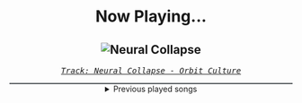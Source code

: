 <div align="center"> 
<h1>Now Playing...</h1>

![Neural Collapse](https://i.scdn.co/image/ab67616d00001e02b787d1ef44a0420887c58e92)
--
_<samp><a href="https://open.spotify.com/track/3aBfKpL5m8ONPr1QyVHnZD">Track: Neural Collapse - Orbit Culture</a></samp>_

<div style="border: 1px #4B5054 solid"></div>
<details>
  <summary>
    Previous played songs
  </summary>
  <table>
    <thead>
      <tr>
        <th>
          Artist
        </th>
        <th>
          Song
        </th>
        <th>
          Link
        </th>
      </tr>
    </thead>
    <tbody>
      <tr><td>Orbit Culture</td><td>Neural Collapse</td><td><a href="https://open.spotify.com/track/3aBfKpL5m8ONPr1QyVHnZD">https://open.spotify.com/track/3aBfKpL5m8ONPr1QyVHnZD</a></td></tr><tr><td>Orbit Culture</td><td>The Storm</td><td><a href="https://open.spotify.com/track/2JfTQ0BylVCf0fDm2NjVxA">https://open.spotify.com/track/2JfTQ0BylVCf0fDm2NjVxA</a></td></tr><tr><td>Orbit Culture</td><td>Death Above Life</td><td><a href="https://open.spotify.com/track/3DnSGTaMu11TybQmW9hJ1O">https://open.spotify.com/track/3DnSGTaMu11TybQmW9hJ1O</a></td></tr><tr><td>Orbit Culture</td><td>Nerve</td><td><a href="https://open.spotify.com/track/5dosX3c1WnxqgqbZpBNdkL">https://open.spotify.com/track/5dosX3c1WnxqgqbZpBNdkL</a></td></tr><tr><td>Orbit Culture</td><td>Hydra</td><td><a href="https://open.spotify.com/track/5pGmChpQHFzKUzWCgY995z">https://open.spotify.com/track/5pGmChpQHFzKUzWCgY995z</a></td></tr><tr><td>Orbit Culture</td><td>The Tales of War</td><td><a href="https://open.spotify.com/track/0tuT3OYA95JrfcyZ79X55S">https://open.spotify.com/track/0tuT3OYA95JrfcyZ79X55S</a></td></tr><tr><td>Orbit Culture</td><td>Inside the Waves</td><td><a href="https://open.spotify.com/track/1RzH8aABCgJR8JL7Sdsmnm">https://open.spotify.com/track/1RzH8aABCgJR8JL7Sdsmnm</a></td></tr><tr><td>Orbit Culture</td><td>Bloodhound</td><td><a href="https://open.spotify.com/track/5ITUTmWTYZX7yAXqElVMrN">https://open.spotify.com/track/5ITUTmWTYZX7yAXqElVMrN</a></td></tr><tr><td>Orbit Culture</td><td>Inferna</td><td><a href="https://open.spotify.com/track/1G0DY4wXNzUOlj15GncBON">https://open.spotify.com/track/1G0DY4wXNzUOlj15GncBON</a></td></tr><tr><td>Orbit Culture</td><td>The Path I Walk</td><td><a href="https://open.spotify.com/track/5iZeyJrpLH8O9H0kkzel2A">https://open.spotify.com/track/5iZeyJrpLH8O9H0kkzel2A</a></td></tr><tr><td>Orbit Culture</td><td>Neural Collapse</td><td><a href="https://open.spotify.com/track/3aBfKpL5m8ONPr1QyVHnZD">https://open.spotify.com/track/3aBfKpL5m8ONPr1QyVHnZD</a></td></tr><tr><td>Orbit Culture</td><td>The Storm</td><td><a href="https://open.spotify.com/track/2JfTQ0BylVCf0fDm2NjVxA">https://open.spotify.com/track/2JfTQ0BylVCf0fDm2NjVxA</a></td></tr><tr><td>Orbit Culture</td><td>Death Above Life</td><td><a href="https://open.spotify.com/track/3DnSGTaMu11TybQmW9hJ1O">https://open.spotify.com/track/3DnSGTaMu11TybQmW9hJ1O</a></td></tr><tr><td>Orbit Culture</td><td>Nerve</td><td><a href="https://open.spotify.com/track/5dosX3c1WnxqgqbZpBNdkL">https://open.spotify.com/track/5dosX3c1WnxqgqbZpBNdkL</a></td></tr><tr><td>Orbit Culture</td><td>Hydra</td><td><a href="https://open.spotify.com/track/5pGmChpQHFzKUzWCgY995z">https://open.spotify.com/track/5pGmChpQHFzKUzWCgY995z</a></td></tr><tr><td>Orbit Culture</td><td>The Tales of War</td><td><a href="https://open.spotify.com/track/0tuT3OYA95JrfcyZ79X55S">https://open.spotify.com/track/0tuT3OYA95JrfcyZ79X55S</a></td></tr><tr><td>Orbit Culture</td><td>Inside the Waves</td><td><a href="https://open.spotify.com/track/1RzH8aABCgJR8JL7Sdsmnm">https://open.spotify.com/track/1RzH8aABCgJR8JL7Sdsmnm</a></td></tr><tr><td>Orbit Culture</td><td>Bloodhound</td><td><a href="https://open.spotify.com/track/5ITUTmWTYZX7yAXqElVMrN">https://open.spotify.com/track/5ITUTmWTYZX7yAXqElVMrN</a></td></tr><tr><td>Blue Stahli</td><td>ULTRAnumb</td><td><a href="https://open.spotify.com/track/3B0hzwc1e8AYOytj9hZS2I">https://open.spotify.com/track/3B0hzwc1e8AYOytj9hZS2I</a></td></tr><tr><td>ENMA</td><td>Life of Akaza</td><td><a href="https://open.spotify.com/track/2xj9yauVjnXPkQvAghuY5y">https://open.spotify.com/track/2xj9yauVjnXPkQvAghuY5y</a></td></tr>
    </tbody>
  </table>
</details>

</div>
